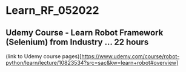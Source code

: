 # Learn_RF_052022
## Udemy Course - Learn Robot Framework (Selenium) from Industry ... 22 hours

(link to Udemy course pages)[https://www.udemy.com/course/robot-python/learn/lecture/10823534?src=sac&kw=learn+robot#overview]
